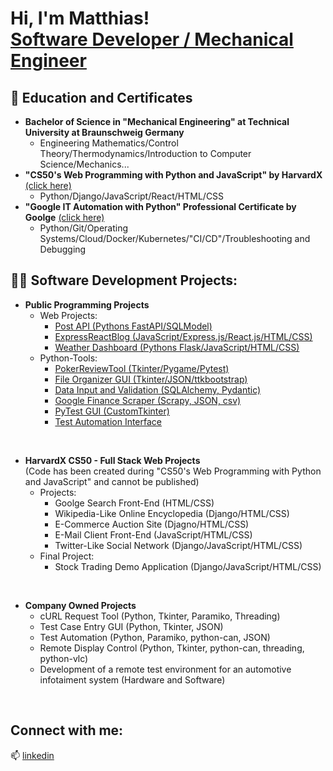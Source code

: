 <h1>Hi, I'm Matthias! <br/><a href="https://www.linkedin.com/in/matthias-fabian-schmidt-077893107">Software Developer / Mechanical Engineer</a></h1>

<h2>📃 Education and Certificates</h2>

- <b>Bachelor of Science in "Mechanical Engineering" at Technical University at Braunschweig Germany</b>
  - Engineering Mathematics/Control Theory/Thermodynamics/Introduction to Computer Science/Mechanics...
- <b>"CS50's Web Programming with Python and JavaScript" by HarvardX</b> [(click here)](https://courses.edx.org/certificates/648a1d28aa93452ab1e45cb3bd6b66d8)
  - Python/Django/JavaScript/React/HTML/CSS 
- <b>"Google IT Automation with Python" Professional Certificate by Goolge</b> [(click here)](https://coursera.org/share/101f276792dd6a67c93d602c228a97a8)
  - Python/Git/Operating Systems/Cloud/Docker/Kubernetes/"CI/CD"/Troubleshooting and Debugging

<h2>👨‍💻 Software Development Projects:</h2>

- <b>Public Programming Projects</b>
  -  Web Projects:
      -  [Post API (Pythons FastAPI/SQLModel)](https://github.com/Maiz22/fastapi_post_api)
      -  [ExpressReactBlog (JavaScript/Express.js/React.js/HTML/CSS)](https://github.com/Maiz22/react_express_blog)
      -  [Weather Dashboard (Pythons Flask/JavaScript/HTML/CSS)](https://github.com/Maiz22/weather_dashboard/tree/main)
  - Python-Tools:
    - [PokerReviewTool (Tkinter/Pygame/Pytest)](https://github.com/Maiz22/PokerReviewTool)  
    - [File Organizer GUI (Tkinter/JSON/ttkbootstrap)](https://github.com/Maiz22/file_organizer)
    - [Data Input and Validation (SQLAlchemy, Pydantic)](https://github.com/Maiz22/data_input_and_validation/)
    - [Google Finance Scraper (Scrapy, JSON, csv)](https://github.com/Maiz22/google_finance_scraper)
    - [PyTest GUI (CustomTkinter)](https://github.com/Maiz22/pytest_gui)
    - [Test Automation Interface](https://github.com/Maiz22/test_automation_interface)
<br/>

- <b>HarvardX CS50 - Full Stack Web Projects</b></br>
(Code has been created during "CS50's Web Programming with Python and JavaScript" and cannot be published)
  - Projects:  
    - Goolge Search Front-End (HTML/CSS)
    - Wikipedia-Like Online Encyclopedia (Django/HTML/CSS)
    - E-Commerce Auction Site (Djagno/HTML/CSS)
    - E-Mail Client Front-End (JavaScript/HTML/CSS)
    - Twitter-Like Social Network (Django/JavaScript/HTML/CSS)
  - Final Project:
    - Stock Trading Demo Application (Django/JavaScript/HTML/CSS)
<br/>

- <b> Company Owned Projects</b>
    - cURL Request Tool (Python, Tkinter, Paramiko, Threading)
    - Test Case Entry GUI (Python, Tkinter, JSON)
    - Test Automation (Python, Paramiko, python-can, JSON)
    - Remote Display Control (Python, Tkinter, python-can, threading, python-vlc)
    - Development of a remote test environment for an automotive infotaiment system (Hardware and Software)
<br/>

<h2>Connect with me:</h2>

📫 [linkedin](https://www.linkedin.com/in/matthias-fabian-schmidt-077893107/)

<!--

Here are some ideas to get you started:

- 🔭 I’m currently working on ...
- 🌱 I’m currently learning ...
- 👯 I’m looking to collaborate on ...
- 🤔 I’m looking for help with ...
- 💬 Ask me about ...
- 📫 How to reach me: ...
- 😄 Pronouns: ...
- ⚡ Fun fact: ...
-->
